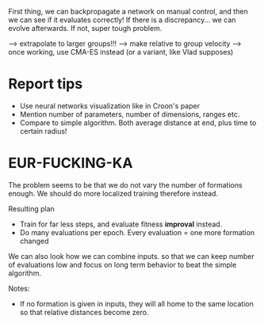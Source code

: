 First thing, we can backpropagate a network on manual control,
and then we can see if it evaluates correctly! If there is a
discrepancy... we can evolve afterwards. If not, super
tough problem.

--> extrapolate to larger groups!!!
--> make relative to group velocity
--> once working, use CMA-ES instead (or a variant, like Vlad supposes)

# Report tips
- Use neural networks visualization like in Croon's paper
- Mention number of parameters, number of dimensions, ranges etc.
- Compare to simple algorithm. Both average distance at end, plus time to certain radius!

# EUR-FUCKING-KA
The problem seems to be that we do not vary the number of formations enough. We should do more localized training therefore instead.

Resulting plan
- Train for far less steps, and evaluate fitness **improval** instead. 
- Do many evaluations per epoch. Every evaluation = one more formation changed

We can also look how we can combine inputs. so that we can keep number of evaluations low and
focus on long term behavior to beat the simple algorithm.

Notes:
- If no formation is given in inputs, they will all home to the same location so that relative distances become zero.